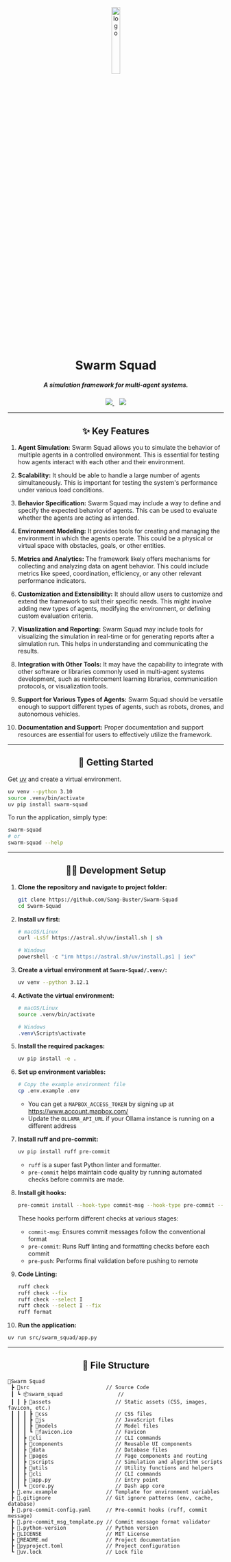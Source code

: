<div align="center">
   <a href="https://github.com/Sang-Buster/Swarm-Squad">
      <img src="/src/swarm_squad//assets/favicon.ico" width=20% alt="logo">
   </a>   
   <h1>Swarm Squad</h1>
   <h5>A simulation framework for multi-agent systems.</h5>
   <a href="https://swarm-squad.vercel.app/">
   <img src="https://img.shields.io/badge/Web-282c34?style=for-the-badge&logoColor=white" />
   </a> &nbsp;&nbsp;
   <a href="https://swarm-squad-doc.vercel.app/">
   <img src="https://img.shields.io/badge/Doc-282c34?style=for-the-badge&logoColor=white" />
   </a>
</div>

---

<div align="center">
  <h2>✨ Key Features</h2>
</div>

1. **Agent Simulation:** Swarm Squad allows you to simulate the behavior of multiple agents in a controlled environment. This is essential for testing how agents interact with each other and their environment.

2. **Scalability:** It should be able to handle a large number of agents simultaneously. This is important for testing the system's performance under various load conditions.

3. **Behavior Specification:** Swarm Squad may include a way to define and specify the expected behavior of agents. This can be used to evaluate whether the agents are acting as intended.

4. **Environment Modeling:** It provides tools for creating and managing the environment in which the agents operate. This could be a physical or virtual space with obstacles, goals, or other entities.

5. **Metrics and Analytics:** The framework likely offers mechanisms for collecting and analyzing data on agent behavior. This could include metrics like speed, coordination, efficiency, or any other relevant performance indicators.

6. **Customization and Extensibility:** It should allow users to customize and extend the framework to suit their specific needs. This might involve adding new types of agents, modifying the environment, or defining custom evaluation criteria.

7. **Visualization and Reporting:** Swarm Squad may include tools for visualizing the simulation in real-time or for generating reports after a simulation run. This helps in understanding and communicating the results.

8. **Integration with Other Tools:** It may have the capability to integrate with other software or libraries commonly used in multi-agent systems development, such as reinforcement learning libraries, communication protocols, or visualization tools.

9. **Support for Various Types of Agents:** Swarm Squad should be versatile enough to support different types of agents, such as robots, drones, and autonomous vehicles.

10. **Documentation and Support:** Proper documentation and support resources are essential for users to effectively utilize the framework.

---

<div align="center">
  <h2>🚀 Getting Started</h2>
</div>

Get [uv](https://docs.astral.sh/uv/getting-started/installation/) and create a virtual environment.

```bash
uv venv --python 3.10
source .venv/bin/activate
uv pip install swarm-squad
```

To run the application, simply type:

```bash
swarm-squad
# or
swarm-squad --help
```

---

<div align="center">
  <h2>👨‍💻 Development Setup</h2>
</div>

1. **Clone the repository and navigate to project folder:**
   ```bash
   git clone https://github.com/Sang-Buster/Swarm-Squad
   cd Swarm-Squad
   ```

2. **Install uv first:**
   ```bash
   # macOS/Linux
   curl -LsSf https://astral.sh/uv/install.sh | sh
   ```

   ```powershell
   # Windows
   powershell -c "irm https://astral.sh/uv/install.ps1 | iex"
   ```

3. **Create a virtual environment at `Swarm-Squad/.venv/`:**
   ```bash
   uv venv --python 3.12.1
   ```

4. **Activate the virtual environment:**
   ```bash
   # macOS/Linux
   source .venv/bin/activate
   ```

   ```powershell
   # Windows
   .venv\Scripts\activate
   ```

5. **Install the required packages:**
   ```bash
   uv pip install -e .
   ```

6. **Set up environment variables:**
   ```bash
   # Copy the example environment file
   cp .env.example .env
   ```
   - You can get a `MAPBOX_ACCESS_TOKEN` by signing up at https://www.account.mapbox.com/
   - Update the `OLLAMA_API_URL` if your Ollama instance is running on a different address

7. **Install ruff and pre-commit:**
   ```bash
   uv pip install ruff pre-commit
   ```
   - `ruff` is a super fast Python linter and formatter.
   - `pre-commit` helps maintain code quality by running automated checks before commits are made.

8. **Install git hooks:**
   ```bash
   pre-commit install --hook-type commit-msg --hook-type pre-commit --hook-type pre-push
   ```

   These hooks perform different checks at various stages:
   - `commit-msg`: Ensures commit messages follow the conventional format
   - `pre-commit`: Runs Ruff linting and formatting checks before each commit
   - `pre-push`: Performs final validation before pushing to remote
  
9. **Code Linting:**
   ```bash
   ruff check
   ruff check --fix
   ruff check --select I
   ruff check --select I --fix
   ruff format
   ```

10. **Run the application:**
   ```bash
   uv run src/swarm_squad/app.py
   ```

---

<div align="center">
  <h2>📝 File Structure</h2>
</div>

```text
📂Swarm Squad
 ┣ 📂src                         // Source Code
 ┃ ┗ 📦swarm_squad                  // 
 ┃ ┃ ┣ 📂assets                     // Static assets (CSS, images, favicon, etc.)
 ┃ ┃ ┃ ┣ 📂css                      // CSS files
 ┃ ┃ ┃ ┣ 📂js                       // JavaScript files
 ┃ ┃ ┃ ┣ 📂models                   // Model files
 ┃ ┃ ┃ ┗ 📄favicon.ico              // Favicon
 ┃ ┃ ┣ 📂cli                        // CLI commands
 ┃ ┃ ┣ 📂components                 // Reusable UI components
 ┃ ┃ ┣ 📂data                       // Database files
 ┃ ┃ ┣ 📂pages                      // Page components and routing
 ┃ ┃ ┣ 📂scripts                    // Simulation and algorithm scripts
 ┃ ┃ ┣ 📂utils                      // Utility functions and helpers
 ┃ ┃ ┣ 📂cli                        // CLI commands
 ┃ ┃ ┣ 📄app.py                     // Entry point
 ┃ ┃ ┗ 📄core.py                    // Dash app core
 ┣ 📄.env.example                // Template for environment variables
 ┣ 📄.gitignore                  // Git ignore patterns (env, cache, database)
 ┣ 📄.pre-commit-config.yaml     // Pre-commit hooks (ruff, commit message)
 ┣ 📄.pre-commit_msg_template.py // Commit message format validator
 ┣ 📄.python-version             // Python version
 ┣ 📄LICENSE                     // MIT License
 ┣ 📄README.md                   // Project documentation
 ┣ 📄pyproject.toml              // Project configuration
 ┗ 📄uv.lock                     // Lock file
```